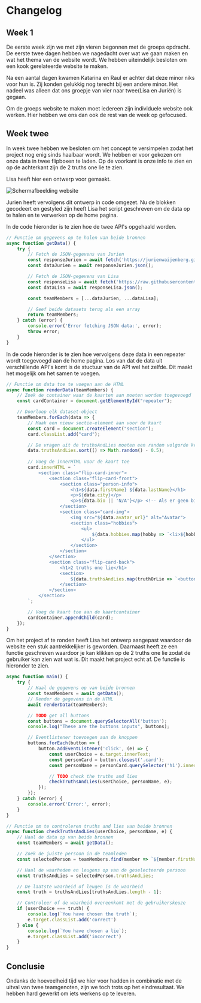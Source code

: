# Changelog

## Week 1

De eerste week zijn we met zijn vieren begonnen met de groeps opdracht. De eerste twee dagen hebben we nagedacht over wat we gaan maken en wat het thema van de website wordt. We hebben uiteindelijk besloten om een kook gerelateerde website te maken.

Na een aantal dagen kwamen Katarina en Raul er achter dat deze minor niks voor hun is. Zij konden gelukkig nog terecht bij een andere minor. Het nadeel was alleen dat ons groepje van vier naar twee(Lisa en Juriën) is gegaan.

Om de groeps website te maken moet iedereen zijn individuele website ook werken. Hier hebben we ons dan ook de rest van de week op gefocused.

## Week twee

In week twee hebben we besloten om het concept te versimpelen zodat het project nog enig sinds haalbaar wordt. We hebben er voor gekozen om onze data in twee flipboxen te laden. Op de voorkant is onze info te zien en op de achterkant zijn de 2 truths one lie te zien.

Lisa heeft hier een ontwerp voor gemaakt.

![Schermafbeelding website](https://github.com/JurienWaijenberg/web-app-from-scratch-2324-team/blob/4837fbc72af195c140e10d8220dde6923a100593/docs/images/Scherm%C2%ADafbeelding-groeps-app.jpg)

Jurien heeft vervolgens dit ontwerp in code omgezet. Nu de blokken gecodeert en gestyled zijn heeft Lisa het script geschreven om de data op te halen en te verwerken op de home pagina.

In de code hieronder is te zien hoe de twee API's opgehaald worden.

```js
// Functie om gegevens op te halen van beide bronnen
async function getData() {
    try {
        // Fetch de JSON-gegevens van Jurien
        const responseJurien = await fetch('https://jurienwaijenberg.github.io/web-app-from-scratch-2324/info.json');
        const dataJurien = await responseJurien.json();

        // Fetch de JSON-gegevens van Lisa
        const responseLisa = await fetch('https://raw.githubusercontent.com/LisaxLF/web-app-from-scratch-2324/main/info.json');
        const dataLisa = await responseLisa.json();

        const teamMembers = [...dataJurien, ...dataLisa];

        // Geef beide datasets terug als een array
        return teamMembers;
    } catch (error) {
        console.error('Error fetching JSON data:', error);
        throw error;
    }
}
```

In de code hieronder is te zien hoe vervolgens deze data in een repeater wordt toegevoegd aan de home pagina. Los van dat de data uit verschillende API's komt is de stuctuur van de API wel het zelfde. Dit maakt het mogelijk om het samen te voegen.

```js
// Functie om data toe te voegen aan de HTML
async function renderData(teamMembers) {
    // Zoek de container waar de kaarten aan moeten worden toegevoegd
    const cardContainer = document.getElementById("repeater");

    // Doorloop elk dataset-object
    teamMembers.forEach(data => {
        // Maak een nieuw sectie-element aan voor de kaart
        const card = document.createElement("section");
        card.classList.add("card");

        // De vragen uit de truthsAndLies moeten een random volgorde krijgen
        data.truthsAndLies.sort(() => Math.random() - 0.5);
        
        // Voeg de innerHTML voor de kaart toe
        card.innerHTML = `
            <section class="flip-card-inner">
                <section class="flip-card-front">
                    <section class="person-info">
                        <h1>${data.firstName} ${data.lastName}</h1>
                        <p>${data.city}</p> 
                        <p>${data.bio || 'N/A'}</p> <!-- Als er geen bio is, toon 'N/A' -->
                    </section>
                    <section class="card-img">
                        <img src="${data.avatar_url}" alt="Avatar">
                        <section class="hobbies">
                            <ul>
                                ${data.hobbies.map(hobby => `<li>${hobby}</li>`).join('')}
                            </ul>
                        </section>
                    </section>
                </section>
                <section class="flip-card-back">
                    <h1>2 truths one lie</h1> 
                    <section>
                        ${data.truthsAndLies.map(truthOrLie => `<button>${truthOrLie}</button>`).join('')}
                    </section>
                </section>
            </section>
        `;

        // Voeg de kaart toe aan de kaartcontainer
        cardContainer.appendChild(card);
    });
}
```

Om het project af te ronden heeft Lisa het ontwerp aangepast waardoor de website een stuk aantrekkelijker is geworden. Daarnaast heeft ze een functie geschreven waardoor je kan klikken op de 2 truths one lie zodat de gebruiker kan zien wat wat is. Dit maakt het project echt af. De functie is hieronder te zien.

```js
async function main() {
    try {
        // Haal de gegevens op van beide bronnen
        const teamMembers = await getData();
        // Render de gegevens in de HTML
        await renderData(teamMembers);

        // TODO get all buttons
        const buttons = document.querySelectorAll('button');
        console.log("These are the buttons inputs", buttons);

        // Eventlistener toevoegen aan de knoppen
        buttons.forEach(button => {
            button.addEventListener('click', (e) => {
                const userChoice = e.target.innerText;
                const personCard = button.closest('.card');
                const personName = personCard.querySelector('h1').innerText;

                // TODO check the truths and lies
                checkTruthsAndLies(userChoice, personName, e);
            });
        });
    } catch (error) {
        console.error('Error:', error);
    }
}

// Functie om te controleren truths and lies van beide bronnen
async function checkTruthsAndLies(userChoice, personName, e) {
    // Haal de data op van beide bronnen
    const teamMembers = await getData();

    // Zoek de juiste persoon in de teamleden
    const selectedPerson = teamMembers.find(member => `${member.firstName} ${member.lastName}` === personName);

    // Haal de waarheden en leugens op van de geselecteerde persoon
    const truthsAndLies = selectedPerson.truthsAndLies;

    // De laatste waarheid of leugen is de waarheid
    const truth = truthsAndLies[truthsAndLies.length - 1];

    // Controleer of de waarheid overeenkomt met de gebruikerskeuze
    if (userChoice === truth) {
        console.log(`You have chosen the truth`);
        e.target.classList.add('correct')
    } else {
        console.log(`You have chosen a lie`);
        e.target.classList.add('incorrect')
    }
}
```

## Conclusie

Ondanks de hoeveelheid tijd we hier voor hadden in combinatie met de uitval van twee teamgenoten, zijn we toch trots op het eindresultaat. We hebben hard gewerkt om iets werkens op te leveren.